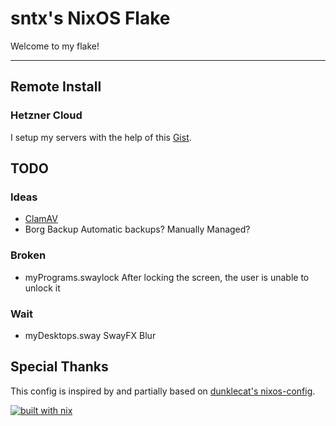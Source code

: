 # sntx's NixOS Flake

<!-- intro -->

Welcome to my flake!

---

## Remote Install

### Hetzner Cloud

I setup my servers with the help of this [Gist](https://gist.github.com/cyber-murmel/8b726b45047907a842a9dc9db2618b0a).

## TODO

### Ideas

* [ClamAV](https://search.nixos.org/options?channel=unstable&show=services.clamav.daemon.settings&type=packages&query=clamav)
* Borg Backup
  Automatic backups? Manually Managed?

### Broken

* myPrograms.swaylock
  After locking the screen, the user is unable to unlock it

### Wait

* myDesktops.sway
  SwayFX Blur

## Special Thanks

This config is inspired by and partially based on [dunklecat's nixos-config](https://git.sr.ht/~dunklecat/nixos-config).

<!-- badges -->

[![built with nix](https://builtwithnix.org/badge.svg)](https://builtwithnix.org)
